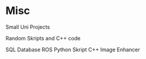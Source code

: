 # Misc
Small Uni Projects

Random Skripts and C++ code

SQL Database
ROS Python Skript
C++ Image Enhancer
